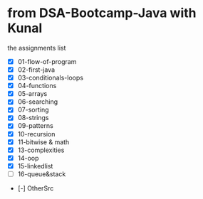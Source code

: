 # from DSA-Bootcamp-Java with Kunal 
the assignments list

 - [x] 01-flow-of-program
 - [x] 02-first-java
 - [x] 03-conditionals-loops
 - [x] 04-functions
 - [x] 05-arrays
 - [x] 06-searching
 - [x] 07-sorting
 - [x] 08-strings
 - [x] 09-patterns
 - [x] 10-recursion
 - [x] 11-bitwise & math
 - [x] 13-complexities
 - [x] 14-oop
 - [x] 15-linkedlist
 - [ ] 16-queue&stack
 - [-] OtherSrc
